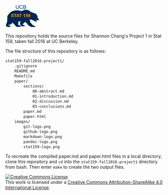 <img src="images/stat159-logo.png" height = "75">  

This repository holds the source files for Shannon Chang's Project 1 in Stat 159, taken fall 2016 at UC Berkeley.
  
The file structure of this repository is as follows: 
```
stat159-fall2016-project1/
    .gitignore
    README.md
    Makefile
    paper/
        sections/
            00-abstract.md
            01-introduction.md
            02-discussion.md
            03-conclusions.md
        paper.md
        paper.html
    images/
        git-logo.png
        github-logo.png
        markdown-logo.png
        pandoc-logo.png
        stat159-logo.png
```  
To recreate the compiled paper.md and paper.html files in a local directory, clone this 
repository and `cd` into the `stat159-fall2016-project1` directory from bash. Then 
enter `make` to create the two output files.  
  
<a rel="license" href="http://creativecommons.org/licenses/by-sa/4.0/"><img alt="Creative Commons License" style="border-width:0" src="https://i.creativecommons.org/l/by-sa/4.0/88x31.png" /></a><br />This work is licensed under a <a rel="license" href="http://creativecommons.org/licenses/by-sa/4.0/">Creative Commons Attribution-ShareAlike 4.0 International License</a>.